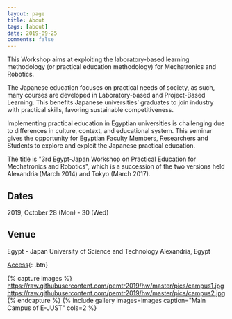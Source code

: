 ```yaml
---
layout: page
title: About
tags: [about]
date: 2019-09-25
comments: false
---
```


This Workshop aims at exploiting the laboratory-based learning methodology (or practical education methodology) for Mechatronics and Robotics. 


The Japanese education focuses on practical needs of society, as such, many courses are developed in Laboratory-based and Project-Based Learning. This benefits Japanese universities’ graduates to join industry with practical skills, favoring sustainable competitiveness. 


Implementing practical education in Egyptian universities is challenging due to differences in culture, context, and educational system. This seminar gives the opportunity for Egyptian Faculty Members, Researchers and Students to explore and exploit the Japanese practical education.


The title is "3rd Egypt-Japan Workshop on Practical Education for Mechatronics and Robotics", which is a succession of the two versions held Alexandria (March 2014) and Tokyo (March 2017).


## Dates
2019, October 28 (Mon) - 30 (Wed)

## Venue

Egypt - Japan University of Science and Technology
Alexandria, Egypt

[Access](https://github.com/TaylanTatli/Moon){: .btn}

{% capture images %}
    https://raw.githubusercontent.com/pemtr2019/hw/master/pics/campus1.jpg
    https://raw.githubusercontent.com/pemtr2019/hw/master/pics/campus2.jpg
{% endcapture %}
{% include gallery images=images caption="Main Campus of E-JUST" cols=2 %}


